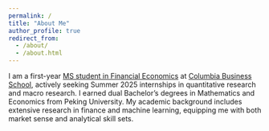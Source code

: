 ```yaml
---
permalink: /
title: "About Me"
author_profile: true
redirect_from: 
  - /about/
  - /about.html
---
```

I am a first-year [MS student in Financial Economics](https://academics.business.columbia.edu/msfe) at [Columbia Business School](https://business.columbia.edu), actively seeking Summer 2025 internships in quantitative research and macro research. I earned dual Bachelor’s degrees in Mathematics and Economics from Peking University. My academic background includes extensive research in finance and machine learning, equipping me with both market sense and analytical skill sets.
